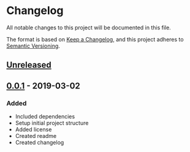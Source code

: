 # Changelog
All notable changes to this project will be documented in this file.

The format is based on [Keep a Changelog](https://keepachangelog.com/en/1.0.0/),
and this project adheres to [Semantic Versioning](https://semver.org/spec/v2.0.0.html).

## [Unreleased]

## [0.0.1] - 2019-03-02
### Added
- Included dependencies
- Setup initial project structure
- Added license
- Created readme
- Created changelog

[Unreleased]: https://github.com/jrbaca/employee-scheduler/compare/v0.0.1...HEAD
[0.0.2]: https://github.com/jrbaca/employee-scheduler/compare/v0.0.1...v0.0.2
[0.0.1]: https://github.com/jrbaca/employee-scheduler/releases/tag/v0.0.1
